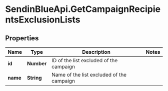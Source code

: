 # SendinBlueApi.GetCampaignRecipientsExclusionLists

## Properties
Name | Type | Description | Notes
------------ | ------------- | ------------- | -------------
**id** | **Number** | ID of the list excluded of the campaign | 
**name** | **String** | Name of the list excluded of the campaign | 


